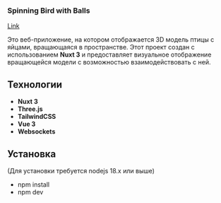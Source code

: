 ### Spinning Bird with Balls
[Link]([https://github.com](https://spinning-bird-with-balls.ru/))

Это веб-приложение, на котором отображается 3D модель птицы с яйцами, вращающаяся в пространстве. Этот проект создан с использованием **Nuxt 3** и предоставляет визуальное отображение вращающейся модели с возможностью взаимодействовать с ней.

## Технологии

- **Nuxt 3**
- **Three.js** 
- **TailwindCSS**
- **Vue 3**
- **Websockets**

## Установка

(Для установки требуется nodejs 18.x или выше)

- npm install
- npm dev

